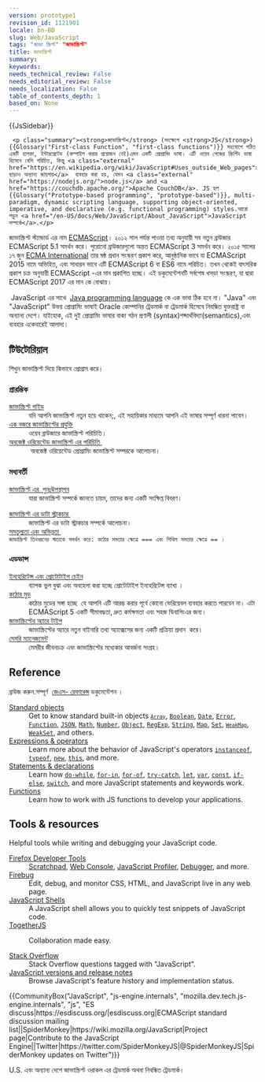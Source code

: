 ```yaml
---
version: prototype1
revision_id: 1121901
locale: bn-BD
slug: Web/JavaScript
tags: "জাভা স্ক্রিপ্ট" "জাভাস্ক্রিপ্ট"
title: জাভাস্ক্রিপ্ট
summary: 
keywords: 
needs_technical_review: False
needs_editorial_review: False
needs_localization: False
table_of_contents_depth: 1
based_on: None
---
```

<div>{{JsSidebar}}</div>

     <p class="summary"><strong>জাভাস্ক্রিপ্ট</strong> (সংক্ষেপে <strong>JS</strong>) {{Glossary("First-class Function", "first-class functions")}} সহযোগে গঠিত একটি হালকা, ইন্টারপ্রেটেড (কম্পাইল করার প্রয়োজন নেই)এমন একটি প্রোগ্রামিং ভাষা। এটি ওয়েব পেজের স্ক্রিপ্টিং ভাষা হিসেবে বেশি পরিচিত, কিন্তু <a class="external" href="https://en.wikipedia.org/wiki/JavaScript#Uses_outside_Web_pages">ব্রাউজার ছাড়াও অন্যান্য জায়গায়</a>  ব্যবহার করা হয়, যেমন <a class="external" href="https://nodejs.org/">node.js</a> and <a href="https://couchdb.apache.org/">Apache CouchDB</a>. JS হল {{Glossary("Prototype-based programming", "prototype-based")}}, multi-paradigm, dynamic scripting language, supporting object-oriented, imperative, and declarative (e.g. functional programming) styles.আরো পড়ুন <a href="/en-US/docs/Web/JavaScript/About_JavaScript">JavaScript সম্পর্কে</a>.</p>

<p>জাভাস্ক্রিপ্ট স্ট্যান্ডার্ড এর নাম <a href="/bn-BD/docs/JavaScript/%E0%A6%AD%E0%A6%BE%E0%A6%B7%E0%A6%BE%E0%A6%B0_%E0%A6%B0%E0%A6%BF%E0%A6%B8%E0%A7%8B%E0%A6%B0%E0%A7%8D%E0%A6%B8" title="ECMAScript">ECMAScript</a>। ২০১২ সাল পর্যন্ত পাওয়া তথ্য অনুযায়ী সব নতুন ব্রাউজার ECMAScript 5.1 সমর্থন করে। পুরোনো ব্রাউজারগুলো অন্তত ECMAScript 3 সমর্থন করে। ২০১৫ সালের ১৭ জুন <a href="http://www.ecma-international.org">ECMA International</a> তার ষষ্ঠ প্রধান সংস্করণ প্রকাশ করে, আনুষ্ঠানিক ভাবে যা ECMAScript 2015 নামে অভিহিত, এবং সাধারন ভাবে এটি ECMAScript 6 বা ES6 নামে পরিচিত। তখন থেকেই বাৎসরিক প্রকাশ চক্র অনুযায়ী ECMAScript -এর মান প্রকাশিত হচ্ছে। এই ডকুমেন্টেশনটি সর্বশেষ খসড়া সংস্করণ, যা দ্বারা ECMAScript 2017 এর মান কে বোঝায়।</p>

<p>&nbsp;JavaScript এর সাথে&nbsp; <a href="https://en.wikipedia.org/wiki/Java_%28programming_language%29">Java programming language</a> কে এক ভাবা ঠিক হবে না। "Java" এবং "JavaScript" উভয় প্রোগ্রামিং ভাষাই Oracle কোম্পানির ট্রেডমার্ক বা ট্রেডমার্ক হিসেবে নিবন্ধিত যুক্তরাষ্ট্র বা অন্যান্য দেশে। যাইহোক, এই দুই প্রোগ্রামিং ভাষার বাক্য গঠন প্রণালী (syntax)শব্দার্থবিদ্যা(semantics),এবং ব্যবহার একেবারেই আলাদা।</p>

<div class="column-container">
<div class="column-half">
<h2 id="টিউটোরিয়াল">টিউটোরিয়াল</h2>

<p>শিখুন জাভাস্ক্রিপ্ট দিয়ে কিভাবে&nbsp;প্রোগ্রাম করে।</p>

<h3 id="প্রারম্ভিক">প্রারম্ভিক</h3>

<dl>
 <dt><a href="https://developer.mozilla.org/en-US/docs/Web/JavaScript/Guide">জাভাস্ক্রিপ্ট</a><a href="https://developer.mozilla.org/en-US/docs/Web/JavaScript/Guide">&nbsp;গাইড</a></dt>
 <dd>যদি আপনি জাভাস্ক্রিপ্ট নতুন হয়ে থাকেন;, এই সহায়িকার মাধ্যমে আপনি এই&nbsp;ভাষার সম্পূর্ণ ধারনা পাবেন।</dd>
 <dt><a href="/en-US/docs/Web/JavaScript/JavaScript_technologies_overview">এক নজরে জাভাস্ক্রিপ্টের প্রযুক্তি</a></dt>
 <dd>ওয়েব ব্রাউজারে জাভাস্ক্রিপ্ট পরিচিতি।</dd>
 <dt><a href="https://developer.mozilla.org/en-US/docs/Web/JavaScript/Introduction_to_Object-Oriented_JavaScript">অবজেক্ট&nbsp;ওরিয়েন্টেড&nbsp;জাভাস্ক্রিপ্ট এর পরিচিতি&nbsp;</a></dt>
 <dd>&nbsp;অবজেক্ট ওরিয়েন্টেড প্রোগ্রামিং&nbsp;জাভাস্ক্রিপ্ট&nbsp;সম্পরকে আলোচনা।&nbsp;&nbsp;</dd>
</dl>

<h3 id="মধ্যবর্তী">মধ্যবর্তী</h3>

<dl>
 <dt><a href="https://developer.mozilla.org/en-US/docs/Web/JavaScript/A_re-introduction_to_JavaScript">জাভাস্ক্রি</a><a href="https://developer.mozilla.org/en-US/docs/Web/JavaScript/A_re-introduction_to_JavaScript">প্ট এর&nbsp;&nbsp;পুনঃউপস্থাপন</a></dt>
 <dd>যারা জাভাস্ক্রিপ্ট সম্পর্কে&nbsp;জানতে&nbsp;চায়ম, তাদের&nbsp;জন্য একটি সংক্ষিপ্ত বিবরণ।</dd>
</dl>

<dl>
 <dt><a href="https://developer.mozilla.org/en-US/docs/Web/JavaScript/Data_structures">জাভাস্ক্রিপ্ট এর&nbsp;ডাটা স্ট্রাকচার&nbsp;</a></dt>
 <dd>জাভাস্ক্রিপ্ট এর&nbsp;ডাটা স্ট্রাকচার সম্পর্কে আলোচনা।</dd>
 <dt><a href="/en-US/docs/Web/JavaScript/Equality_comparisons_and_sameness">সমতুল্যতা এবং অভিন্নতা&nbsp;</a></dt>
 <dt><code>জাভাস্ক্রিপ্ট তিনধরনের স্মতাকে সমর্থন&nbsp;করে: কঠোর সমতার ক্ষেত্রে&nbsp;=== এবং শিথিল&nbsp;সমতার ক্ষেত্রে&nbsp;== ।</code></dt>
</dl>

<h3 id="এডভান্স">এডভান্স</h3>

<dl>
 <dt><a href="/en-US/docs/Web/JavaScript/Inheritance_and_the_prototype_chain">ইনহেরিটেন্স এবং প্রোটোটাইপ চেইন</a></dt>
 <dd>ব্যাপক&nbsp;ভুল বুঝা&nbsp;এবং অবহেলা করা হচ্ছে&nbsp;প্রোটোটাইপ ইনহেরিটেন্স ব্যাখ্য ।</dd>
 <dt><a href="/en-US/docs/Web/JavaScript/Reference/Strict_mode">কঠোর মুড</a></dt>
 <dd>কঠোর মুডের সঙ্গা হচ্ছে&nbsp;&nbsp;যে আপনি এটি আরম্ভ করার পূর্বে কোনো ভেরিয়েবল ব্যবহার করতে পারবেন না।&nbsp;এটা ECMAScript 5 একটি&nbsp;সীমাবদ্ধতা,&nbsp;দ্রুত কর্মক্ষমতা এবং সহজ ডিবাগিংএর&nbsp;জন্য।&nbsp;</dd>
 <dt><a href="https://developer.mozilla.org/en-US/docs/Web/JavaScript/Typed_arrays">জাভাস্ক্রিপ্টের&nbsp;অ্যারে টাইপ</a></dt>
 <dd>জাভাস্ক্রিপ্টের অ্যারে নতুন&nbsp;বাইনারি তথ্য অ্যাক্সেসের জন্য একটি প্রক্রিয়া প্রদান &nbsp;করে।</dd>
 <dt><a href="https://developer.mozilla.org/en-US/docs/Web/JavaScript/Memory_Management">মেমরি ম্যানেজমেন্ট</a></dt>
 <dd>মেমরীর জীবনচক্র এবং জাভাস্ক্রিপ্টের মধ্যেকার আবর্জনা সংগ্রহ।</dd>
</dl>
</div>

<div class="column-half">
<h2 id="Reference">Reference</h2>

<p>ব্রাউজ করুন.সম্পূর্ণ &nbsp;<a href="/en-US/docs/Web/JavaScript/Reference">জেএস-&nbsp;রেফারেন্স</a>&nbsp;ডকুমেন্টেশন ।</p>

<dl>
 <dt><a href="/en-US/docs/Web/JavaScript/Reference/Global_Objects">Standard objects</a></dt>
 <dd>Get to know standard built-in objects <code><a href="https://developer.mozilla.org/en-US/docs/Web/JavaScript/Reference/Global_Objects/Array" title="The JavaScript Array global object is a constructor for arrays, which are high-level, list-like objects."><code>Array</code></a></code>, <a href="https://developer.mozilla.org/en-US/docs/Web/JavaScript/Reference/Global_Objects/Boolean" title="The Boolean object is an object wrapper for a boolean value."><code>Boolean</code></a>, <a href="https://developer.mozilla.org/en-US/docs/Web/JavaScript/Reference/Global_Objects/Date" title="Creates a JavaScript Date instance that represents a single moment in time. Date objects are based on a time value that is the number of milliseconds since 1 January, 1970 UTC."><code>Date</code></a>, <a href="https://developer.mozilla.org/en-US/docs/Web/JavaScript/Reference/Global_Objects/Error" title="The Error constructor creates an error object. Instances of Error objects are thrown when runtime errors occur. The Error object can also be used as a base objects for user-defined exceptions. See below for standard built-in error types."><code>Error</code></a>, <a href="https://developer.mozilla.org/en-US/docs/Web/JavaScript/Reference/Global_Objects/Function" title="The Function constructor creates a new Function object. In JavaScript every function is actually a Function object."><code>Function</code></a>, <a href="https://developer.mozilla.org/en-US/docs/Web/JavaScript/Reference/Global_Objects/JSON" title="The JSON object contains methods for parsing JavaScript Object Notation (JSON) and converting values to JSON. It can't be called or constructed, and aside from its two method properties it has no interesting functionality of its own."><code>JSON</code></a>, <a href="https://developer.mozilla.org/en-US/docs/Web/JavaScript/Reference/Global_Objects/Math" title="Math is a built-in object that has properties and methods for mathematical constants and functions. Not a function object."><code>Math</code></a>, <a href="https://developer.mozilla.org/en-US/docs/Web/JavaScript/Reference/Global_Objects/Number" title="The Number JavaScript object is a wrapper object allowing you to work with numerical values. A Number object is created using the Number() constructor."><code>Number</code></a>, <a href="/en-US/docs/Web/JavaScript/Reference/Global_Objects/Object"><code>Object</code></a>, <a href="https://developer.mozilla.org/en-US/docs/Web/JavaScript/Reference/Global_Objects/RegExp" title="The RegExp constructor creates a regular expression object for matching text with a pattern."><code>RegExp</code></a>, <a href="https://developer.mozilla.org/en-US/docs/Web/JavaScript/Reference/Global_Objects/String" title="The String global object is a constructor for strings, or a sequence of characters."><code>String</code></a>, <a href="https://developer.mozilla.org/en-US/docs/Web/JavaScript/Reference/Global_Objects/Map" title="The Map object is a simple key/value map. Any value (both objects and primitive values) may be used as either a key or a value."><code>Map</code></a>, <code><a href="/en-US/docs/Web/JavaScript/Reference/Global_Objects/Set">Set</a></code>, <code><a href="https://developer.mozilla.org/en-US/docs/Web/JavaScript/Reference/Global_Objects/WeakMap" title="The WeakMap object is a collection of key/value pairs in which the keys are objects and the values can be arbitrary values."><code>WeakMap</code></a></code>, <a href="https://developer.mozilla.org/en-US/docs/Web/JavaScript/Reference/Global_Objects/WeakSet" title="The WeakSet object lets you store weakly held objects in a collection."><code>WeakSet</code></a>, and others.</dd>
 <dt><a href="/en-US/docs/Web/JavaScript/Reference/Operators">Expressions &amp; operators</a></dt>
 <dd>Learn more about the behavior of JavaScript's operators <code><a href="https://developer.mozilla.org/en-US/docs/Web/JavaScript/Reference/Operators/instanceof">instanceof</a></code>, <code><a href="https://developer.mozilla.org/en-US/docs/Web/JavaScript/Reference/Operators/typeof">typeof</a></code>, <code><a href="https://developer.mozilla.org/en-US/docs/Web/JavaScript/Reference/Operators/new">new</a></code>, <code><a href="https://developer.mozilla.org/en-US/docs/Web/JavaScript/Reference/Operators/this">this</a></code>, and more.</dd>
 <dt><a href="/en-US/docs/Web/JavaScript/Reference/Statements">Statements &amp; declarations</a></dt>
 <dd>Learn how <code><a href="https://developer.mozilla.org/en-US/docs/Web/JavaScript/Reference/Statements/do...while">do-while</a></code>, <code><a href="https://developer.mozilla.org/en-US/docs/Web/JavaScript/Reference/Statements/for...in">for-in</a></code>, <code><a href="https://developer.mozilla.org/en-US/docs/Web/JavaScript/Reference/Statements/for...of">for-of</a></code>, <code><a href="https://developer.mozilla.org/en-US/docs/Web/JavaScript/Reference/Statements/try...catch">try-catch</a></code>, <code><a href="https://developer.mozilla.org/en-US/docs/Web/JavaScript/Reference/Statements/let">let</a></code>, <code><a href="https://developer.mozilla.org/en-US/docs/Web/JavaScript/Reference/Statements/var">var</a></code>, <code><a href="https://developer.mozilla.org/en-US/docs/Web/JavaScript/Reference/Statements/const">const</a></code>, <code><a href="https://developer.mozilla.org/en-US/docs/Web/JavaScript/Reference/Statements/if...else">if-else</a></code>, <code><a href="https://developer.mozilla.org/en-US/docs/Web/JavaScript/Reference/Statements/switch">switch</a></code>, and more JavaScript statements and keywords work.</dd>
 <dt><a href="/en-US/docs/Web/JavaScript/Reference/Functions">Functions</a></dt>
 <dd>Learn how to work with JS functions to develop your applications.</dd>
</dl>

<h2 id="Tools_resources">Tools &amp; resources</h2>

<p>Helpful tools while writing and debugging your JavaScript code.</p>

<dl>
 <dt><a href="/en-US/docs/Tools">Firefox Developer Tools</a></dt>
 <dd><a href="/en-US/docs/Tools/Scratchpad">Scratchpad</a>, <a href="/en-US/docs/Tools/Web_Console">Web Console</a>, <a href="/en-US/docs/Tools/Profiler">JavaScript Profiler</a>, <a href="/en-US/docs/Tools/Debugger">Debugger</a>, and more.</dd>
 <dt><a class="external" href="http://www.getfirebug.com/">Firebug</a></dt>
 <dd>Edit, debug, and monitor CSS, HTML, and JavaScript live in any web page.</dd>
 <dt><a href="/en-US/docs/Web/JavaScript/Shells">JavaScript Shells</a></dt>
 <dd>A JavaScript shell allows you to quickly test snippets of JavaScript code.</dd>
 <dt><a href="https://togetherjs.com/">TogetherJS</a></dt>
 <dd>
 <p class="hero-header-text large">Collaboration made easy.</p>
 </dd>
 <dt><a href="http://stackoverflow.com/questions/tagged/javascript">Stack Overflow</a></dt>
 <dd>Stack Overflow questions tagged with "JavaScript".</dd>
 <dt><a href="/en-US/docs/Web/JavaScript/New_in_JavaScript">JavaScript versions and release notes</a></dt>
 <dd>Browse JavaScript's feature history and implementation status.</dd>
</dl>
</div>
</div>

<p>{{CommunityBox("JavaScript", "js-engine.internals", "mozilla.dev.tech.js-engine.internals", "js", "ES discuss|https://esdiscuss.org/|esdiscuss.org|ECMAScript standard discussion mailing list||SpiderMonkey|https://wiki.mozilla.org/JavaScript|Project page|Contribute to the JavaScript Engine||Twitter|https://twitter.com/SpiderMonkeyJS|@SpiderMonkeyJS|SpiderMonkey updates on Twitter")}}</p>

<p>U.S. এবং অন্যান্য দেশে জাভাস্ক্রিপ্ট ওরাকল এর ট্রেডমার্ক অথবা নিবন্ধিত ট্রেডমার্ক।</p>

